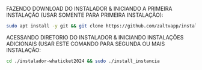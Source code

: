 FAZENDO DOWNLOAD DO INSTALADOR & INICIANDO A PRIMEIRA INSTALAÇÃO (USAR SOMENTE PARA PRIMEIRA INSTALAÇÃO):

```bash
sudo apt install -y git && git clone https://github.com/zaltvapp/instalador-whaticket2024 && sudo chmod -R 777 instalador-whaticket2024 && cd instalador-whaticket2024 && sudo ./install_primaria
```

ACESSANDO DIRETORIO DO INSTALADOR & INICIANDO INSTALAÇÕES ADICIONAIS (USAR ESTE COMANDO PARA SEGUNDA OU MAIS INSTALAÇÃO:
```bash
cd ./instalador-whaticket2024 && sudo ./install_instancia
```
